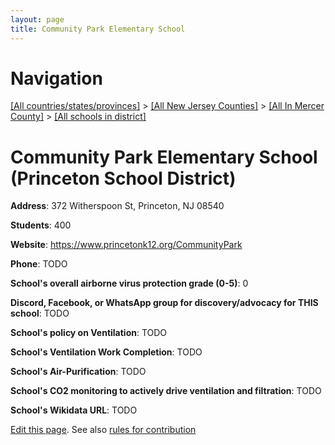 ```yaml
---
layout: page
title: Community Park Elementary School
---
```

# Navigation

[[All countries/states/provinces]](../../../..) > [[All New Jersey Counties]](../../..) > [[All In Mercer County]](../..) > [[All schools in district]](..)

# Community Park Elementary School (Princeton School District)

**Address**: 372 Witherspoon St, Princeton, NJ 08540

**Students**: 400

**Website**: <https://www.princetonk12.org/CommunityPark>

**Phone**: TODO

**School's overall airborne virus protection grade (0-5)**: 0

**Discord, Facebook, or WhatsApp group for discovery/advocacy for THIS school**: TODO

**School's policy on Ventilation**: TODO

**School's Ventilation Work Completion**: TODO

**School's Air-Purification**: TODO

**School's CO2 monitoring to actively drive ventilation and filtration**: TODO

**School's Wikidata URL**: TODO


[Edit this page](https://github.com/ventilate-schools/NJ/edit/main/./Mercer/Princeton_School_District/Community_Park_Elementary_School.md). See also [rules for contribution](../../../contribution-rules/)